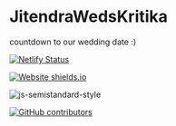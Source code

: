# JitendraWedsKritika
countdown to our wedding date :) 


[![Netlify Status](https://api.netlify.com/api/v1/badges/ac89f49d-1d57-410c-917f-ce5f82a8315b/deploy-status)](https://app.netlify.com/sites/ourweddingday/deploys)

[![Website shields.io](https://img.shields.io/website-up-down-green-red/http/shields.io.svg)](http://shields.io/)

![js-semistandard-style](https://img.shields.io/badge/code%20style-semistandard-brightgreen.svg?style=flat-square)

[![GitHub contributors](https://img.shields.io/github/contributors/Naereen/StrapDown.js.svg)](https://GitHub.com/Naereen/StrapDown.js/graphs/contributors/)
